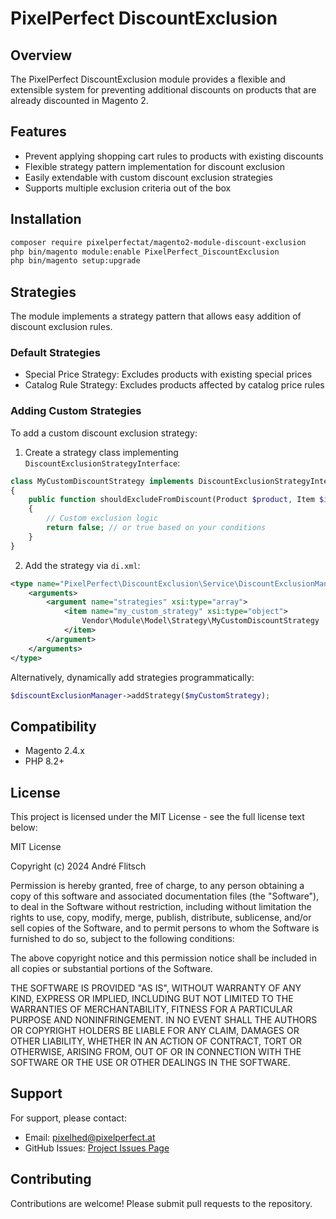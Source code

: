 # PixelPerfect DiscountExclusion

## Overview
The PixelPerfect DiscountExclusion module provides a flexible and extensible system for preventing additional discounts on products that are already discounted in Magento 2.

## Features
- Prevent applying shopping cart rules to products with existing discounts
- Flexible strategy pattern implementation for discount exclusion
- Easily extendable with custom discount exclusion strategies
- Supports multiple exclusion criteria out of the box

## Installation
```bash
composer require pixelperfectat/magento2-module-discount-exclusion
php bin/magento module:enable PixelPerfect_DiscountExclusion
php bin/magento setup:upgrade
```

## Strategies
The module implements a strategy pattern that allows easy addition of discount exclusion rules.

### Default Strategies
- Special Price Strategy: Excludes products with existing special prices
- Catalog Rule Strategy: Excludes products affected by catalog price rules

### Adding Custom Strategies
To add a custom discount exclusion strategy:

1. Create a strategy class implementing `DiscountExclusionStrategyInterface`:
```php
class MyCustomDiscountStrategy implements DiscountExclusionStrategyInterface
{
    public function shouldExcludeFromDiscount(Product $product, Item $item): bool
    {
        // Custom exclusion logic
        return false; // or true based on your conditions
    }
}
```

2. Add the strategy via `di.xml`:
```xml
<type name="PixelPerfect\DiscountExclusion\Service\DiscountExclusionManager">
    <arguments>
        <argument name="strategies" xsi:type="array">
            <item name="my_custom_strategy" xsi:type="object">
                Vendor\Module\Model\Strategy\MyCustomDiscountStrategy
            </item>
        </argument>
    </arguments>
</type>
```

Alternatively, dynamically add strategies programmatically:
```php
$discountExclusionManager->addStrategy($myCustomStrategy);
```

## Compatibility
- Magento 2.4.x
- PHP 8.2+

## License
This project is licensed under the MIT License - see the full license text below:

MIT License

Copyright (c) 2024 André Flitsch

Permission is hereby granted, free of charge, to any person obtaining a copy
of this software and associated documentation files (the "Software"), to deal
in the Software without restriction, including without limitation the rights
to use, copy, modify, merge, publish, distribute, sublicense, and/or sell
copies of the Software, and to permit persons to whom the Software is
furnished to do so, subject to the following conditions:

The above copyright notice and this permission notice shall be included in all
copies or substantial portions of the Software.

THE SOFTWARE IS PROVIDED "AS IS", WITHOUT WARRANTY OF ANY KIND, EXPRESS OR
IMPLIED, INCLUDING BUT NOT LIMITED TO THE WARRANTIES OF MERCHANTABILITY,
FITNESS FOR A PARTICULAR PURPOSE AND NONINFRINGEMENT. IN NO EVENT SHALL THE
AUTHORS OR COPYRIGHT HOLDERS BE LIABLE FOR ANY CLAIM, DAMAGES OR OTHER
LIABILITY, WHETHER IN AN ACTION OF CONTRACT, TORT OR OTHERWISE, ARISING FROM,
OUT OF OR IN CONNECTION WITH THE SOFTWARE OR THE USE OR OTHER DEALINGS IN THE
SOFTWARE.

## Support
For support, please contact:
- Email: pixelhed@pixelperfect.at
- GitHub Issues: [Project Issues Page](https://github.com/pixelperfectat/magento2-module-discount-exclusion/issues)

## Contributing
Contributions are welcome! Please submit pull requests to the repository.